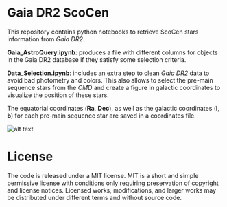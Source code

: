 # Gaia DR2 ScoCen

This repository contains python notebooks to retrieve ScoCen stars information from *Gaia DR2*. 

__Gaia_AstroQuery.ipynb__: produces a file with different columns for objects in the Gaia DR2 database if they satisfy some selection criteria.

__Data_Selection.ipynb__: includes an extra step to clean *Gaia DR2* data to avoid bad photometry and colors. This also allows to select the pre-main sequence stars from the *CMD* and create a figure in galactic coordinates to visualize the position of these stars.

The equatorial coordinates (__Ra__, __Dec__), as well as the galactic coordinates (__l__, __b__) for each pre-main sequence star are saved in a coordinates file. 

![alt text](https://github.com/Jurgenvilla/Gaia_DR2_ScoCen/ScoCen_Coordinates_Parallax.png)

# License

The code is released under a MIT license. MIT is a short and simple permissive license with conditions only requiring preservation of copyright and license notices. Licensed works, modifications, and larger works may be distributed under different terms and without source code.
